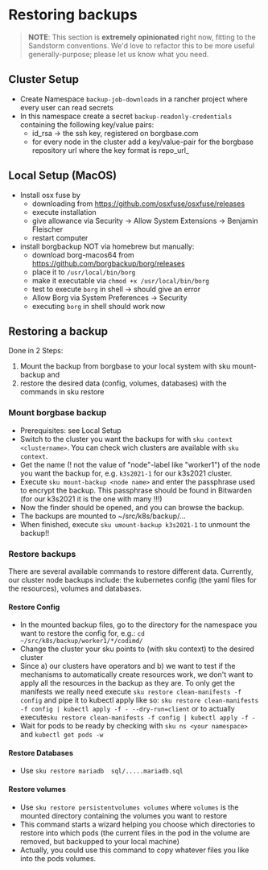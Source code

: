 # Restoring backups

> **NOTE**: This section is **extremely opinionated** right now, fitting to the Sandstorm
> conventions. We'd love to refactor this to be more useful generally-purpose; please let us
> know what you need.

## Cluster Setup
* Create Namespace `backup-job-downloads` in a rancher project where every user can read secrets
* In this namespace create a secret `backup-readonly-credentials` containing the following key/value pairs:
    * id_rsa -> the ssh key, registered on borgbase.com
    * for every node in the cluster add a key/value-pair for the borgbase repository url where the key format is repo_url_<node name>

## Local Setup (MacOS)
* Install osx fuse by
    * downloading from https://github.com/osxfuse/osxfuse/releases
    * execute installation
    * give allowance via Security -> Allow System Extensions -> Benjamin Fleischer
    * restart computer
* install borgbackup NOT via homebrew but manually:
    * download borg-macos64 from https://github.com/borgbackup/borg/releases
    * place it to `/usr/local/bin/borg`
    * make it executable via `chmod +x /usr/local/bin/borg`
    * test to execute `borg` in shell -> should give an error
    * Allow Borg via System Preferences -> Security
    * executing `borg` in shell should work now

## Restoring a backup

Done in 2 Steps:
1) Mount the backup from borgbase to your local system with sku mount-backup and
2) restore the desired data (config, volumes, databases) with the commands in sku restore

### Mount borgbase backup
* Prerequisites: see Local Setup
* Switch to the cluster you want the backups for with `sku context <clustername>`. You can check wich clusters are available with `sku context`.
* Get the name (! not the value of "node"-label like "worker1") of the node you want the backup for, e.g. `k3s2021-1` for our k3s2021 cluster.
* Execute `sku mount-backup <node name>` and enter the passphrase used to encrypt the backup. This passphrase should be found in Bitwarden (for our k3s2021 it is the one with many !!!)
* Now the finder should be opened, and you can browse the backup.
* The backups are mounted to ~/src/k8s/backup/...
* When finished, execute `sku umount-backup k3s2021-1` to unmount the backup!!

### Restore backups

There are several available commands to restore different data. Currently, our cluster node backups include: the kubernetes config (the yaml files for the resources), volumes and databases.

#### Restore Config
* In the mounted backup files, go to the directory for the namespace you want to restore the config for, e.g.: `cd ~/src/k8s/backup/worker1/*/codimd/`
* Change the cluster your sku points to (with sku context) to the desired cluster
* Since a) our clusters have operators and b) we want to test if the mechanisms to automatically create resources work, we don't want to apply all the resources in the backup as they are. 
  To only get the manifests we really need execute `sku restore clean-manifests -f config` and pipe it to kubectl apply like so: `sku restore clean-manifests -f config | kubectl apply -f - --dry-run=client` 
  or to actually execute`sku restore clean-manifests -f config | kubectl apply -f -`
* Wait for pods to be ready by checking with `sku ns <your namespace>` and `kubectl get pods -w`

#### Restore Databases
* Use `sku restore mariadb  sql/.....mariadb.sql`

#### Restore volumes
* Use `sku restore persistentvolumes volumes` where `volumes` is the mounted directory containing the volumes you want to restore
* This command starts a wizard helping you choose which directories to restore into which pods (the current files in the pod in the volume are removed, but backupped to your local machine)
* Actually, you could use this command to copy whatever files you like into the pods volumes.
